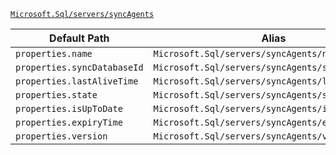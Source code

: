 [`Microsoft.Sql/servers/syncAgents`](https://docs.microsoft.com/en-us/azure/templates/microsoft.sql/servers/syncagents)

| Default Path | Alias |
|---|---|
| `properties.name` | `Microsoft.Sql/servers/syncAgents/name` |
| `properties.syncDatabaseId` | `Microsoft.Sql/servers/syncAgents/syncDatabaseId` |
| `properties.lastAliveTime` | `Microsoft.Sql/servers/syncAgents/lastAliveTime` |
| `properties.state` | `Microsoft.Sql/servers/syncAgents/state` |
| `properties.isUpToDate` | `Microsoft.Sql/servers/syncAgents/isUpToDate` |
| `properties.expiryTime` | `Microsoft.Sql/servers/syncAgents/expiryTime` |
| `properties.version` | `Microsoft.Sql/servers/syncAgents/version` |

